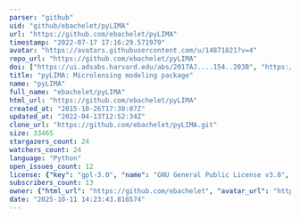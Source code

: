 ```yaml
---
parser: "github"
uid: "github/ebachelet/pyLIMA"
url: "https://github.com/ebachelet/pyLIMA"
timestamp: "2022-07-17 17:16:29.571979"
avatar: "https://avatars.githubusercontent.com/u/14871821?v=4"
repo_url: "https://github.com/ebachelet/pyLIMA"
doi: ["https://ui.adsabs.harvard.edu/abs/2017AJ....154..203B", "https://ui.adsabs.harvard.edu/abs/2019ascl.soft06022B/abstract"]
title: "pyLIMA: Microlensing modeling package"
name: "pyLIMA"
full_name: "ebachelet/pyLIMA"
html_url: "https://github.com/ebachelet/pyLIMA"
created_at: "2015-10-26T17:30:07Z"
updated_at: "2022-04-13T12:52:34Z"
clone_url: "https://github.com/ebachelet/pyLIMA.git"
size: 33465
stargazers_count: 24
watchers_count: 24
language: "Python"
open_issues_count: 12
license: {"key": "gpl-3.0", "name": "GNU General Public License v3.0", "spdx_id": "GPL-3.0", "url": "https://api.github.com/licenses/gpl-3.0", "node_id": "MDc6TGljZW5zZTk="}
subscribers_count: 13
owner: {"html_url": "https://github.com/ebachelet", "avatar_url": "https://avatars.githubusercontent.com/u/14871821?v=4", "login": "ebachelet", "type": "User"}
date: "2025-10-11 14:23:43.816574"
---
```

